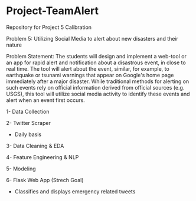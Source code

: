 # Project-TeamAlert
Repository for Project 5 Calibration

Problem 5: Utilizing Social Media to alert about new disasters and their nature

Problem Statement: The students will design and implement a web-tool or an app for rapid alert and notification about a disastrous event, in close to real time. The tool will alert about the event, similar, for example, to earthquake or tsunami warnings that appear on Google's home page immediately after a major disaster. While traditional methods for alerting on such events rely on official information derived from official sources (e.g. USGS), this tool will utilize social media activity to identify these events and alert when an event first occurs.

1- Data Collection

2- Twitter Scraper
- Daily basis

3- Data Cleaning & EDA

4- Feature Engineering & NLP

5- Modeling

6- Flask Web App (Strech Goal)
- Classifies and displays emergency related tweets
